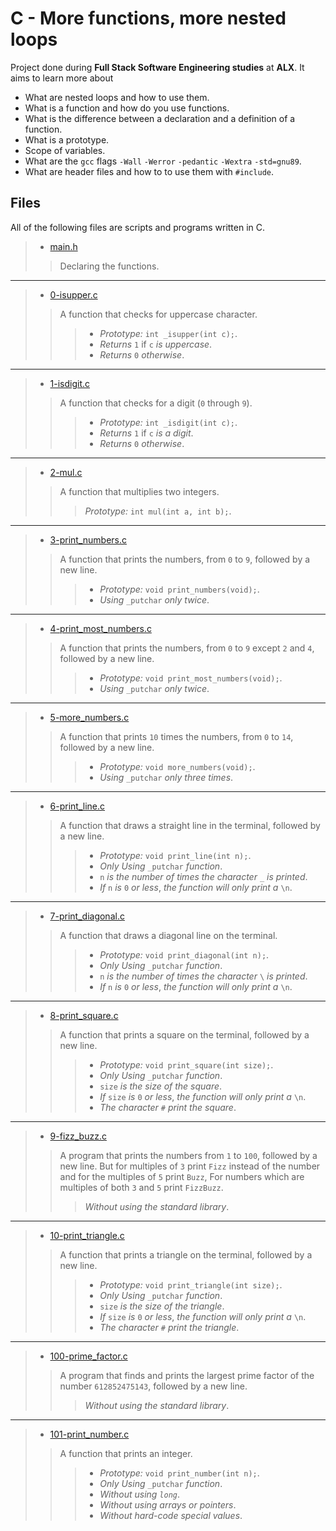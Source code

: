 # C - More functions, more nested loops

Project done during **Full Stack Software Engineering studies** at **ALX**. It aims to learn more about

* What are nested loops and how to use them.
* What is a function and how do you use functions.
* What is the difference between a declaration and a definition of a function.
* What is a prototype.
* Scope of variables.
* What are the `gcc` flags `-Wall` `-Werror` `-pedantic` `-Wextra` `-std=gnu89`.
* What are header files and how to to use them with `#include`.

## Files

All of the following files are scripts and programs written in C.

> * [main.h](https://github.com/Moh-A-Mahdi/alx-low_level_programming/blob/master/0x04-more_functions_nested_loops/main.h)
>
>> Declaring the functions.
------------------
>
> * [0-isupper.c](https://github.com/Moh-A-Mahdi/alx-low_level_programming/blob/master/0x04-more_functions_nested_loops/0-isupper.c)
>
>> A function that checks for uppercase character.
>>>
>>> * _Prototype:_ `int _isupper(int c);`.
>>> * _Returns_ `1` if `c` _is uppercase_.
>>> * _Returns_ `0` _otherwise_.

------------------

> * [1-isdigit.c](https://github.com/Moh-A-Mahdi/alx-low_level_programming/blob/master/0x04-more_functions_nested_loops/1-isdigit.c)
>
>> A function that checks for a digit (`0` through `9`).
>>>
>>> * _Prototype:_ `int _isdigit(int c);`.
>>> * _Returns_ `1` if `c` _is a digit_.
>>> * _Returns_ `0` _otherwise_.

------------------

> * [2-mul.c](https://github.com/Moh-A-Mahdi/alx-low_level_programming/blob/master/0x04-more_functions_nested_loops/2-mul.c)
>
>> A function that multiplies two integers.
>>> _Prototype:_ `int mul(int a, int b);`.
------------------

> * [3-print_numbers.c](https://github.com/Moh-A-Mahdi/alx-low_level_programming/blob/master/0x04-more_functions_nested_loops/3-print_numbers.c)
>
>> A function that prints the numbers, from `0` to `9`, followed by a new line.
>>>
>>> * _Prototype:_ `void print_numbers(void);`.
>>> * _Using_ `_putchar` _only twice_.

------------------

> * [4-print_most_numbers.c](https://github.com/Moh-A-Mahdi/alx-low_level_programming/blob/master/0x04-more_functions_nested_loops/4-print_most_numbers.c])
>
>> A function that prints the numbers, from `0` to `9` except `2` and `4`, followed by a new line.
>>>
>>> * _Prototype:_ `void print_most_numbers(void);`.
>>> * _Using_ `_putchar` _only twice_.

------------------

> * [5-more_numbers.c](https://github.com/Moh-A-Mahdi/alx-low_level_programming/blob/master/0x04-more_functions_nested_loops/5-more_numbers.c)
>
>> A function that prints `10` times the numbers, from `0` to `14`, followed by a new line.
>>>
>>> * _Prototype:_ `void more_numbers(void);`.
>>> * _Using_ `_putchar` _only three times_.

------------------

> * [6-print_line.c](https://github.com/Moh-A-Mahdi/alx-low_level_programming/blob/master/0x04-more_functions_nested_loops/6-print_line.c)
>
>> A function that draws a straight line in the terminal, followed by a new line.
>>>
>>> * _Prototype:_ `void print_line(int n);`.
>>> * _Only Using_ `_putchar` _function_.
>>> * `n` _is the number of times the character_ `_` _is printed_.
>>> * _If_ `n` _is_ `0` _or less_, _the function will only print a_ `\n`.

------------------

> * [7-print_diagonal.c](https://github.com/Moh-A-Mahdi/alx-low_level_programming/blob/master/0x04-more_functions_nested_loops/7-print_diagonal.c)
>
>> A function that draws a diagonal line on the terminal.
>>>
>>> * _Prototype:_ `void print_diagonal(int n);`.
>>> * _Only Using_ `_putchar` _function_.
>>> * `n` _is the number of times the character_ `\` _is printed_.
>>> * _If_ `n` _is_ `0` _or less_, _the function will only print a_ `\n`.

------------------

> * [8-print_square.c](https://github.com/Moh-A-Mahdi/alx-low_level_programming/blob/master/0x04-more_functions_nested_loops/8-print_square.c)
>
>> A function that prints a square on the terminal, followed by a new line.
>>>
>>> * _Prototype:_ `void print_square(int size);`.
>>> * _Only Using_ `_putchar` _function_.
>>> * `size` _is the size of the square_.
>>> * _If_ `size` _is_ `0` _or less_, _the function will only print a_ `\n`.
>>> * _The character_ `#` _print the square_.

------------------

> * [9-fizz_buzz.c](https://github.com/Moh-A-Mahdi/alx-low_level_programming/blob/master/0x04-more_functions_nested_loops/9-fizz_buzz.c)
>
>> A program that prints the numbers from `1` to `100`, followed by a new line. But for multiples of `3` print `Fizz` instead of the number and for the multiples of `5` print `Buzz`, For numbers which are multiples of both `3` and `5` print `FizzBuzz`.
>>> _Without using the standard library_.
------------------

> * [10-print_triangle.c](https://github.com/Moh-A-Mahdi/alx-low_level_programming/blob/master/0x04-more_functions_nested_loops/10-print_triangle.c)
>
>> A function that prints a triangle on the terminal, followed by a new line.
>>>
>>> * _Prototype:_ `void print_triangle(int size);`.
>>> * _Only Using_ `_putchar` _function_.
>>> * `size` _is the size of the triangle_.
>>> * _If_ `size` _is_ `0` _or less_, _the function will only print a_ `\n`.
>>> * _The character_ `#` _print the triangle_.

------------------

> * [100-prime_factor.c](https://github.com/Moh-A-Mahdi/alx-low_level_programming/blob/master/0x04-more_functions_nested_loops/100-prime_factor.c)
>
>> A program that finds and prints the largest prime factor of the number `612852475143`, followed by a new line.
>>> _Without using the standard library_.
------------------

> * [101-print_number.c](https://github.com/Moh-A-Mahdi/alx-low_level_programming/blob/master/0x04-more_functions_nested_loops/101-print_number.c)
>
>> A function that prints an integer.
>>>
>>> * _Prototype:_ `void print_number(int n);`.
>>> * _Only Using_ `_putchar` _function_.
>>> * _Without using `long`_.
>>> * _Without using arrays or pointers_.
>>> * _Without hard-code special values_.
